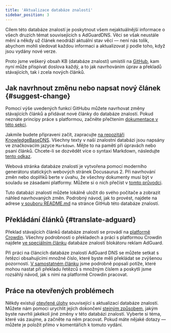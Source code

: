 ```yaml
---
title: 'Aktualizace databáze znalostí'
sidebar_position: 3
---
```


Cílem této databáze znalostí je poskytnout všem nejaktuálnější informace o všech druzích témat souvisejících s AdGuardDNS. Věci se však neustále mění a někdy už článek neodráží aktuální stav věcí — není nás tolik, abychom mohli sledovat každou informaci a aktualizovat ji podle toho, když jsou vydány nové verze.

Proto jsme veškerý obsah KB (databáze znalostí) umístili na [GitHub](https://github.com/AdguardTeam/KnowledgeBaseDNS), kam nyní může přispívat doslova každý, a to jak navrhováním úprav a překladů stávajících, tak i zcela nových článků.

## Jak navrhnout změnu nebo napsat nový článek {#suggest-change}

Pomocí výše uvedených funkcí GitHubu můžete navrhovat změny stávajících článků a přidávat nové články do databáze znalostí. Pokud neznáte principy práce s platformou, začněte přečtením [dokumentace v této sekci](https://docs.github.com/en).

Jakmile budete připraveni začít, zapracujte [na repozitáři KnowledgeBaseDNS](https://github.com/AdguardTeam/KnowledgeBaseDNS). Všechny texty v naší znalostní databázi jsou napsány ve značkovacím jazyce `Markdown`. Mějte to na paměti při úpravách nebo psaní článků. Chcete-li se dozvědět více o syntaxi Markdown, následujte [tento odkaz](https://docs.github.com/en/get-started/writing-on-github/getting-started-with-writing-and-formatting-on-github/basic-writing-and-formatting-syntax).

Webová stránka databáze znalostí je vytvořena pomocí moderního generátoru statických webových stránek Docusaurus 2. Při navrhování změn nebo doplňků berte v úvahu, že všechny dokumenty musí být v souladu se zásadami platformy. Můžete si o nich přečíst v [tomto průvodci](https://docusaurus.io/docs/category/guides).

Tuto databázi znalostí můžete lokálně uložit do svého počítače a zobrazit náhled navrhovaných změn. Podrobný návod, jak to provést, najdete na adrese [v souboru README.md](https://github.com/AdguardTeam/KnowledgeBaseDNS/blob/master/README.md) na stránce GitHub této databáze znalostí.

## Překládání článků {#translate-adguard}

Překlad stávajících článků databáze znalostí se provádí na [platformě Crowdin](https://crowdin.com/project/adguard-knowledge-bases). Všechny podrobnosti o překladech a práci s platformou Crowdin najdete [ve speciálním článku](https://adguard.com/kb/miscellaneous/contribute/translate/plural-forms/) databáze znalostí blokátoru reklam AdGuard.

Při práci na článcích databáze znalostí AdGuard DNS se můžete setkat s řetězci obsahujícími množné číslo, které byste měli překládat se zvýšenou pozorností. [V samostatném článku](https://adguard.com/kb/miscellaneous/contribute/translate/plural-forms/) jsme podrobně popsali potíže, které mohou nastat při překladu řetězců s množným číslem a poskytli jsme rozsáhlý návod, jak s nimi na platformě Crowdin pracovat.

## Práce na otevřených problémech

Někdy existují [otevřené úlohy](https://github.com/AdguardTeam/KnowledgeBaseDNS/issues/) související s aktualizací databáze znalostí. Můžete nám pomoci urychlit jejich dokončení [stejným způsobem](#suggest-change), jakým byste navrhli jakékoli jiné změny v této databázi znalostí. Vyberte si téma, které vás zaujme, a začněte na něm pracovat. Pokud máte nějaké dotazy — můžete je položit přímo v komentářích k tomuto vydání.
